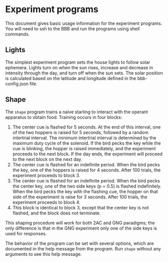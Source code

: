 
# Experiment programs

This document gives basic usage information for the experiment programs. You will need to ssh to the BBB and run the programs using shell commands.

## Lights

The simplest experiment program sets the house lights to follow solar ephemera. Lights turn on when the sun rises, increase and decrease in intensity through the day, and turn off when the sun sets. The solar position is calculated based on the latitude and longitude defined in the bbb-config.json file.

## Shape

The `shape` program trains a naive starling to interact with the operant apparatus to obtain food. Training occurs in four blocks:

1. The center cue is flashed for 5 seconds. At the end of this interval, one of
   the two hoppers is raised for 5 seconds, followed by a random intertrial
   interval. The minimum intertrial interval is determined by the maximum duty
   cycle of the solenoid. If the bird pecks the key while the cue is blinking,
   the hopper is raised immediately, and the experiment proceeds to the next
   block. If the day ends, the experiment will proceed to the next block on the
   next day.
2. The center cue is flashed for an indefinite period. When the bird pecks the
   key, one of the hoppers is raised for 4 seconds. After 100 trials, the
   experiment proceeds to block 3.
3. The center cue is flashed for an indefinite period. When the bird pecks the
   center key, one of the two side keys (p = 0.5) is flashed indefinitely. When
   the bird pecks the key with the flashing cue, the hopper on that side of the
   experiment is raise for 3 seconds. After 100 trials, the experiment proceeds
   to block 4.
4. This block is identical to block 3, except that the center key is not
   flashed, and the block does not terminate.

This shaping procedure will work for both 2AC and GNG paradigms; the only
difference is that in the GNG experiment only one of the side keys is used for
responses.

The behavior of the program can be set with several options, which are
documented in the help message from the program. Run `shape` without any
arguments to see this help message.
